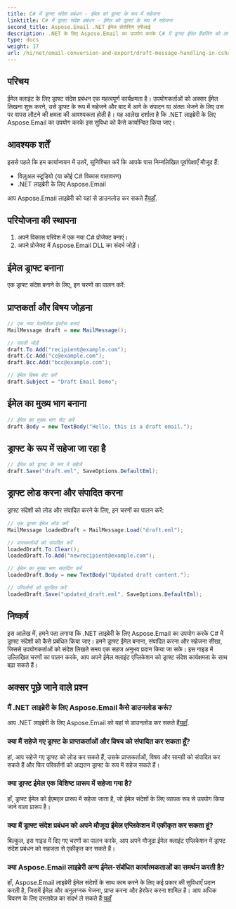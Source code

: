 ```yaml
---
title: C# में ड्राफ्ट संदेश प्रबंधन - ईमेल को ड्राफ्ट के रूप में सहेजना
linktitle: C# में ड्राफ्ट संदेश प्रबंधन - ईमेल को ड्राफ्ट के रूप में सहेजना
second_title: Aspose.Email .NET ईमेल प्रोसेसिंग एपीआई
description: .NET के लिए Aspose.Email का उपयोग करके C# में ड्राफ्ट ईमेल हैंडलिंग को लागू करना सीखें। ड्राफ्ट को निर्बाध रूप से बनाएं, संपादित करें और सहेजें।
type: docs
weight: 17
url: /hi/net/email-conversion-and-export/draft-message-handling-in-csharp-saving-email-as-draft/
---
```


## परिचय

ईमेल क्लाइंट के लिए ड्राफ्ट संदेश प्रबंधन एक महत्वपूर्ण कार्यक्षमता है। उपयोगकर्ताओं को अक्सर ईमेल लिखना शुरू करने, उसे ड्राफ्ट के रूप में सहेजने और बाद में आगे के संपादन या अंततः भेजने के लिए उस पर वापस लौटने की क्षमता की आवश्यकता होती है। यह आलेख दर्शाता है कि .NET लाइब्रेरी के लिए Aspose.Email का उपयोग करके इस सुविधा को कैसे कार्यान्वित किया जाए।

## आवश्यक शर्तें

इससे पहले कि हम कार्यान्वयन में उतरें, सुनिश्चित करें कि आपके पास निम्नलिखित पूर्वापेक्षाएँ मौजूद हैं:

- विज़ुअल स्टूडियो (या कोई C# विकास वातावरण)
- .NET लाइब्रेरी के लिए Aspose.Email

 आप Aspose.Email लाइब्रेरी को यहां से डाउनलोड कर सकते हैं[यहाँ](https://releases.aspose.com/email/net).

## परियोजना की स्थापना

1. अपने विकास परिवेश में एक नया C# प्रोजेक्ट बनाएं।
2. अपने प्रोजेक्ट में Aspose.Email DLL का संदर्भ जोड़ें।

## ईमेल ड्राफ्ट बनाना

एक ड्राफ्ट संदेश बनाने के लिए, इन चरणों का पालन करें:

## प्राप्तकर्ता और विषय जोड़ना

```csharp
// एक नया मेलमैसेज इंस्टेंस बनाएं
MailMessage draft = new MailMessage();

// पावती जोड़ें
draft.To.Add("recipient@example.com");
draft.Cc.Add("cc@example.com");
draft.Bcc.Add("bcc@example.com");

// ईमेल विषय सेट करें
draft.Subject = "Draft Email Demo";
```

## ईमेल का मुख्य भाग बनाना

```csharp
// ईमेल का मुख्य भाग सेट करें
draft.Body = new TextBody("Hello, this is a draft email.");
```

## ड्राफ्ट के रूप में सहेजा जा रहा है

```csharp
// ईमेल को ड्राफ्ट के रूप में सहेजें
draft.Save("draft.eml", SaveOptions.DefaultEml);
```

## ड्राफ्ट लोड करना और संपादित करना

ड्राफ्ट संदेशों को लोड और संपादित करने के लिए, इन चरणों का पालन करें:

```csharp
// एक ड्राफ्ट ईमेल लोड करें
MailMessage loadedDraft = MailMessage.Load("draft.eml");

// प्राप्तकर्ताओं को संपादित करें
loadedDraft.To.Clear();
loadedDraft.To.Add("newrecipient@example.com");

// ईमेल का मुख्य भाग संपादित करें
loadedDraft.Body = new TextBody("Updated draft content.");

// परिवर्तनों को सुरक्षित करें
loadedDraft.Save("updated_draft.eml", SaveOptions.DefaultEml);
```

## निष्कर्ष

इस आलेख में, हमने पता लगाया कि .NET लाइब्रेरी के लिए Aspose.Email का उपयोग करके C# में ड्राफ्ट संदेशों को कैसे प्रबंधित किया जाए। हमने ड्राफ्ट ईमेल बनाना, संपादित करना और सहेजना सीखा, जिससे उपयोगकर्ताओं को संदेश लिखते समय एक सहज अनुभव प्रदान किया जा सके। इस गाइड में उल्लिखित चरणों का पालन करके, आप अपने ईमेल क्लाइंट एप्लिकेशन को ड्राफ्ट संदेश कार्यक्षमता के साथ बढ़ा सकते हैं।

## अक्सर पूछे जाने वाले प्रश्न

### मैं .NET लाइब्रेरी के लिए Aspose.Email कैसे डाउनलोड करूं?

 आप .NET लाइब्रेरी के लिए Aspose.Email को यहां से डाउनलोड कर सकते हैं[यहाँ](https://releases.aspose.com/email/net).

### क्या मैं सहेजे गए ड्राफ्ट के प्राप्तकर्ताओं और विषय को संपादित कर सकता हूँ?

हां, आप सहेजे गए ड्राफ्ट को लोड कर सकते हैं, उसके प्राप्तकर्ताओं, विषय और सामग्री को संपादित कर सकते हैं और फिर परिवर्तनों को अद्यतन ड्राफ्ट के रूप में सहेज सकते हैं।

### क्या ड्राफ्ट ईमेल एक विशिष्ट प्रारूप में सहेजा गया है?

हाँ, ड्राफ्ट ईमेल को ईएमएल प्रारूप में सहेजा जाता है, जो ईमेल संदेशों के लिए व्यापक रूप से उपयोग किया जाने वाला प्रारूप है।

### क्या मैं ड्राफ्ट संदेश प्रबंधन को अपने मौजूदा ईमेल एप्लिकेशन में एकीकृत कर सकता हूं?

बिल्कुल, इस गाइड में दिए गए चरणों का पालन करके, आप अपने मौजूदा ईमेल क्लाइंट एप्लिकेशन में ड्राफ्ट संदेश प्रबंधन को सहजता से एकीकृत कर सकते हैं।

### क्या Aspose.Email लाइब्रेरी अन्य ईमेल-संबंधित कार्यात्मकताओं का समर्थन करती है?

 हाँ, Aspose.Email लाइब्रेरी ईमेल संदेशों के साथ काम करने के लिए कई प्रकार की सुविधाएँ प्रदान करती है, जिसमें ईमेल और अनुलग्नक भेजना, प्राप्त करना और हेरफेर करना शामिल है। आप अधिक विवरण के लिए दस्तावेज़ का संदर्भ ले सकते हैं:[यहाँ](https://reference.aspose.com)